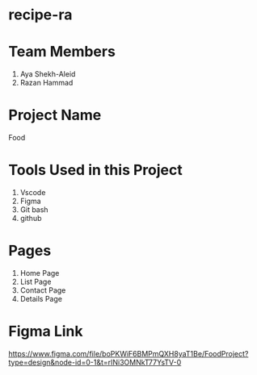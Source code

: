 # recipe-ra
# Team Members 
1. Aya Shekh-Aleid
2. Razan Hammad

# Project Name
Food

# Tools Used in this Project
1. Vscode
2. Figma
3. Git bash
4. github

# Pages 
1. Home Page
2. List Page
3. Contact Page
4. Details Page


# Figma Link 
https://www.figma.com/file/boPKWiF6BMPmQXH8yaT1Be/FoodProject?type=design&node-id=0-1&t=rINi3OMNkT77YsTV-0


